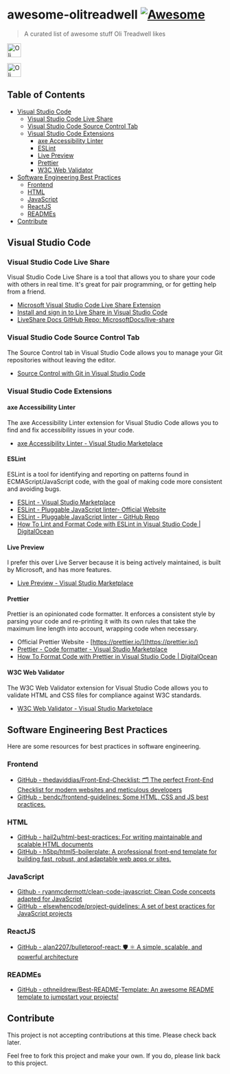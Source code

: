 # awesome-olitreadwell [![Awesome](https://awesome.re/badge.svg)](https://awesome.re)

> A curated list of awesome stuff Oli Treadwell likes


<a target="_blank" href="https://github.com/olitreadwell?direction=desc&sort=stars&tab=stars"><img alt="Oli Treadwell's Starred Repos" style="height:2rem;" src="https://img.shields.io/badge/Oli's_⭐️_Starred_Repos-s?logo=github&labelColor=blue&color=black"></a>

<a target="_blank" href="https://www.linkedin.com/in/olitreadwell/"><img alt="Oli Treadwell's Starred Repos" style="height:2rem;" src="https://img.shields.io/badge/-Connect_with_me_on_LinkedIn-s?logo=linkedin&labelColor=blue&color=black"></a>



## Table of Contents

- [Visual Studio Code](#visual-studio-code)
  - [Visual Studio Code Live Share](#visual-studio-code-live-share)
  - [Visual Studio Code Source Control Tab](#visual-studio-code-source-control-tab)
  - [Visual Studio Code Extensions](#visual-studio-code-extensions)
    - [axe Accessibility Linter](#axe-accessibility-linter)
    - [ESLint](#eslint)
    - [Live Preview](#live-preview)
    - [Prettier](#prettier)
    - [W3C Web Validator](#w3c-web-validator)
- [Software Engineering Best Practices](#software-engineering-best-practices)
  - [Frontend](#frontend)
  - [HTML](#html)
  - [JavaScript](#javascript)
  - [ReactJS](#reactjs)
  - [READMEs](#readmes)
- [Contribute](#contribute)

## Visual Studio Code

### Visual Studio Code Live Share

Visual Studio Code Live Share is a tool that allows you to share your code with others in real time. It's great for pair programming, or for getting help from a friend.

- [Microsoft Visual Studio Code Live Share Extension](https://marketplace.visualstudio.com/items?itemName=MS-vsliveshare.vsliveshare)
- [Install and sign in to Live Share in Visual Studio Code](https://learn.microsoft.com/en-us/visualstudio/liveshare/use/install-live-share-visual-studio-code)
- [LiveShare Docs GitHub Repo: MicrosoftDocs/live-share](https://github.com/MicrosoftDocs/live-share)

### Visual Studio Code Source Control Tab

The Source Control tab in Visual Studio Code allows you to manage your Git repositories without leaving the editor.

- [Source Control with Git in Visual Studio Code](https://code.visualstudio.com/docs/editor/versioncontrol)

### Visual Studio Code Extensions

#### axe Accessibility Linter

The axe Accessibility Linter extension for Visual Studio Code allows you to find and fix accessibility issues in your code.

- [axe Accessibility Linter - Visual Studio Marketplace](https://marketplace.visualstudio.com/items?itemName=deque-systems.vscode-axe-linter)

#### ESLint

ESLint is a tool for identifying and reporting on patterns found in ECMAScript/JavaScript code, with the goal of making code more consistent and avoiding bugs.

- [ESLint - Visual Studio Marketplace](https://marketplace.visualstudio.com/items?itemName=dbaeumer.vscode-eslint)
- [ESLint - Pluggable JavaScript linter- Official Website](https://eslint.org/)
- [ESLint - Pluggable JavaScript linter - GitHub Repo](https://github.com/eslint/eslint)
- [How To Lint and Format Code with ESLint in Visual Studio Code | DigitalOcean](https://www.digitalocean.com/community/tutorials/linting-and-formatting-with-eslint-in-vs-code)

#### Live Preview

I prefer this over Live Server because it is being actively maintained, is built by Microsoft, and has more features.

- [Live Preview - Visual Studio Marketplace](https://marketplace.visualstudio.com/items?itemName=ms-vscode.live-server)

#### Prettier

Prettier is an opinionated code formatter. It enforces a consistent style by parsing your code and re-printing it with its own rules that take the maximum line length into account, wrapping code when necessary.

- Official Prettier Website - [https://prettier.io/](https://prettier.io/)
- [Prettier - Code formatter - Visual Studio Marketplace](https://marketplace.visualstudio.com/items?itemName=esbenp.prettier-vscode)
- [How To Format Code with Prettier in Visual Studio Code | DigitalOcean](https://www.digitalocean.com/community/tutorials/how-to-format-code-with-prettier-in-visual-studio-code)

#### W3C Web Validator

The W3C Web Validator extension for Visual Studio Code allows you to validate HTML and CSS files for compliance against W3C standards.

- [W3C Web Validator - Visual Studio Marketplace](https://marketplace.visualstudio.com/items?itemName=CelianRiboulet.webvalidator)


## Software Engineering Best Practices

Here are some resources for best practices in software engineering.

### Frontend

- [GitHub - thedaviddias/Front-End-Checklist: 🗂 The perfect Front-End Checklist for modern websites and meticulous developers](https://github.com/thedaviddias/Front-End-Checklist)
- [GitHub - bendc/frontend-guidelines: Some HTML, CSS and JS best practices.](https://github.com/bendc/frontend-guidelines)

### HTML

- [GitHub - hail2u/html-best-practices: For writing maintainable and scalable HTML documents](https://github.com/hail2u/html-best-practices)
- [GitHub - h5bp/html5-boilerplate: A professional front-end template for building fast, robust, and adaptable web apps or sites.](https://github.com/h5bp/html5-boilerplate/)

### JavaScript

- [Github - ryanmcdermott/clean-code-javascript: Clean Code concepts adapted for JavaScript](https://github.com/ryanmcdermott/clean-code-javascript)
- [GitHub - elsewhencode/project-guidelines: A set of best practices for JavaScript projects](https://github.com/elsewhencode/project-guidelines)

### ReactJS

- [GitHub - alan2207/bulletproof-react: 🛡️ ⚛️ A simple, scalable, and powerful architecture](https://github.com/alan2207/bulletproof-react)

### READMEs

- [GitHub - othneildrew/Best-README-Template: An awesome README template to jumpstart your projects!](https://github.com/othneildrew/Best-README-Template)


<!-- ## Section

About this section. Optional. Keep this short and focus on the list.

- [List item](http://example.com)
- [List item](http://example.com)



## Another Section

### Subsection

- [List item](http://example.com)
- [List item](http://example.com) -->

## Contribute

This project is not accepting contributions at this time. Please check back later.

Feel free to fork this project and make your own. If you do, please link back to this project.
